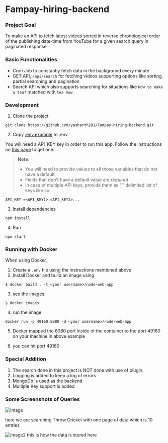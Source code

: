 # Fampay-hiring-backend

### Project Goal

To make an API to fetch latest videos sorted in reverse chronological order of the publishing date-time from YouTube for a given search query in paginated response

### Basic Functionalities

- Cron Job to constantly fetch data in the background every minute
- GET API, `/api/search` for fetching videos supporting options like sorting, partial searching and pagination
- Search API which also supports searching for situations like `How to make a tea?` matched with `tea how`

### Development

1. Clone the project

`git clone https://github.com/yasharth291/Fampay-hiring-backend.git`

2. Copy [.env.example](https://github.com/yasharth291/Fampay-hiring-backend/blob/main/.sample.env) to .env

You will need a API_KEY key in order to run this app. Follow the instructions on [this page](https://developers.google.com/youtube/v3/getting-started) to get one.

> **Note:** 
> - You will need to provide values to all those variables that do not have a default
> - Fields that don't have a default value are _required_  
> - In case of multiple API keys, provide them as "," delimited list of keys like so:

```
API_KEY =<API_KEY1>,<API_KEY2>...
```

3. Install dependencies

`npm install`

4. Run

`npm start`

### Running with Docker 

When using Docker, 

1. Create a `.env` file using the instructions mentioned above
2. Install Docker and build an image using


```
$ docker build . -t <your username>/node-web-app
```
3. see the images:

```
$ docker images
```
4. run the image 
```
docker run -p 49160:8080 -d <your username>/node-web-app
```
5. Docker mapped the 8080 port inside of the container to the port 49160 on your machine in above example

6. you can hit port 49160

### Special Addition 
1. The search done in this project is NOT done with use of plugin.
2. Logging is added to keep a log of errors
3. MongoDb is used as the backend 
4. Multiple Key support is added

### Some Screenshots of Queries 

![image](https://github.com/yasharth291/Fampay-hiring-backend/blob/main/Screenshots/Screenshot%202022-07-13%20180745.jpg)

here we are searching Throw Cricket with one page of data which is 10 entries

![image2](https://github.com/yasharth291/Fampay-hiring-backend/blob/main/Screenshots/Screenshot%202022-07-13%20181115.jpg)
this is how the data is stored here